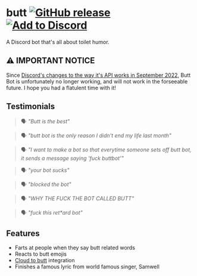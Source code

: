 # butt [![GitHub release](https://img.shields.io/github/release/niksudan/butt.svg)](https://github.com/niksudan/butt/releases) [![Add to Discord](https://img.shields.io/badge/Add%20to-Discord-7289da.svg)](https://discordapp.com/oauth2/authorize?client_id=174147031172907017&scope=bot&permissions=0)

A Discord bot that's all about toilet humor.

## ⚠️ IMPORTANT NOTICE

Since [Discord's changes to the way it's API works in September 2022](https://support-dev.discord.com/hc/en-us/articles/8541214983959-Developer-ToS-and-Policy-Updates), Butt Bot is unfortunately no longer working, and will not work in the forseeable future. I hope you had a flatulent time with it!

## Testimonials

> 🗣️ *"Butt is the best"*

> 🗣️ *"butt bot is the only reason I didn't end my life last month"*

> 🗣️ *"I want to make a bot so that everytime someone sets off butt bot, it sends a message saying 'fuck buttbot'"*

> 🗣️ *"your bot sucks"*

> 🗣️ *"blocked the bot"*

> 🗣️ *"WHY THE FUCK THE BOT CALLED BUTT"*

> 🗣️ *"fuck this ret\*ard bot"*

## Features

- Farts at people when they say butt related words
- Reacts to butt emojis
- [Cloud to butt](https://chrome.google.com/webstore/detail/cloud-to-butt-plus/apmlngnhgbnjpajelfkmabhkfapgnoai) integration
- Finishes a famous lyric from world famous singer, Samwell
